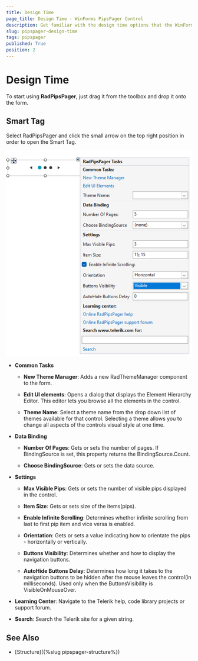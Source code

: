 ```yaml
---
title: Design Time
page_title: Design Time - WinForms PipsPager Control
description: Get familiar with the design time options that the WinForms PipsPager control.
slug: pipspager-design-time
tags: pipspager
published: True
position: 2 
---
```


# Design Time

To start using __RadPipsPager__, just drag it from the toolbox and drop it onto the form.

## Smart Tag

Select RadPipsPager and click the small arrow on the top right position in order to open the Smart Tag.

![WinForms PipsPager Smart Tag](images/pipspager-design-time001.png)

* __Common Tasks__

    *  __New Theme Manager__: Adds a new RadThemeManager component to the form.

    * __Edit UI elements__: Opens a dialog that displays the Element Hierarchy Editor. This editor lets you browse all the elements in the control.

    * __Theme Name__: Select a theme name from the drop down list of themes available for that control. Selecting a theme allows you to change all aspects of the controls visual style at one time.

* __Data Binding__

    * __Number Of Pages__: Gets or sets the number of pages. If BindingSource is set, this property returns the BindingSource.Count.

    * __Choose BindingSource__: Gets or sets the data source.

* __Settings__

    * __Max Visible Pips__: Gets or sets the number of visible pips displayed in the control.

    * __Item Size__: Gets or sets size of the items(pips).

    * __Enable Infinite Scrolling__: Determines whether infinite scrolling from last to first pip item and vice versa is enabled.

    * __Orientation__: Gets or sets a value indicating how to orientate the pips - horizontally or vertically.

    * __Buttons Visibility__: Determines whether and how to display the navigation buttons.

    * __AutoHide Buttons Delay__: Determines how long it takes to the navigation buttons to be hidden after the mouse leaves the control(in milliseconds). Used only when the ButtonsVisibility is VisibleOnMouseOver.

* __Learning Center__: Navigate to the Telerik help, code library projects or support forum.

* __Search__: Search the Telerik site for a given string.

## See Also

* [Structure]({%slug pipspager-structure%})